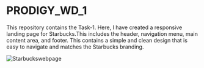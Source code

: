# PRODIGY_WD_1
This repository contains the Task-1. Here, I have created a responsive landing page for Starbucks.This includes the header, navigation menu, main content area, and footer. This contains a simple and clean design that is easy to navigate and matches the Starbucks branding.

![Starbuckswebpage](https://github.com/KrishithaAravind/PRODIGY_WD_1/assets/126892114/69c900d1-4649-40fc-82d4-6e5111ab77dd)
